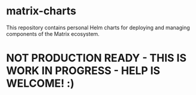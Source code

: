 # matrix-charts
This repository contains personal Helm charts for deploying and managing components of the Matrix ecosystem.

# NOT PRODUCTION READY - THIS IS WORK IN PROGRESS - HELP IS WELCOME! :)